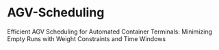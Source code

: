 # AGV-Scheduling
Efficient AGV Scheduling for Automated Container Terminals: Minimizing Empty Runs with Weight Constraints and Time Windows
